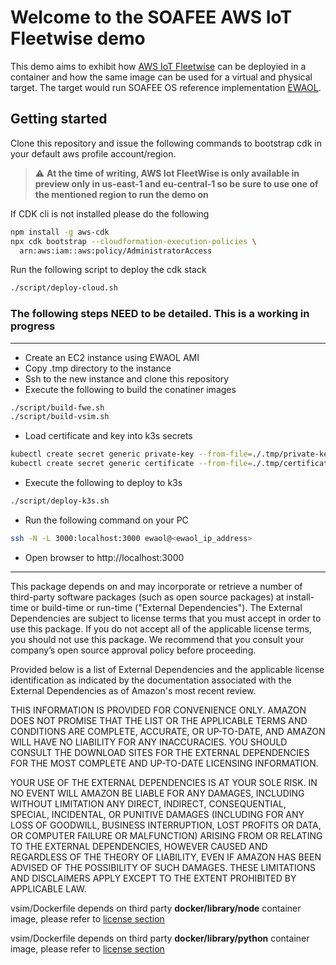 # Welcome to the SOAFEE AWS IoT Fleetwise demo

This demo aims to exhibit how [AWS IoT Fleetwise](https://aws.amazon.com/iot-fleetwise) can be deployied in a container and how the same image can be used for a virtual and physical target. The target would run SOAFEE OS reference implementation [EWAOL](https://github.com/aws4embeddedlinux/meta-aws-ewaol).

## Getting started

Clone this repository and issue the following commands to bootstrap cdk in your default aws profile account/region. 
> :warning: **At the time of writing, AWS Iot FleetWise is only available in preview only in us-east-1 and eu-central-1 so be sure to use one of the mentioned region to run the demo on**

If CDK cli is not installed please do the following

```sh
npm install -g aws-cdk
npx cdk bootstrap --cloudformation-execution-policies \
  arn:aws:iam::aws:policy/AdministratorAccess 
```

Run the following script to deploy the cdk stack

```sh
./script/deploy-cloud.sh
```

### The following steps NEED to be detailed. This is a working in progress
----
 
- Create an EC2 instance using EWAOL AMI
- Copy .tmp directory to the instance
- Ssh to the new instance and clone this repository
- Execute the following to build the conatiner images
```sh
./script/build-fwe.sh
./script/build-vsim.sh
```
- Load certificate and key into k3s secrets
```sh
kubectl create secret generic private-key --from-file=./.tmp/private-key.key
kubectl create secret generic certificate --from-file=./.tmp/certificate.pem
```
- Execute the following to deploy to k3s
```sh
./script/deploy-k3s.sh
```
- Run the following command on your PC
```sh
ssh -N -L 3000:localhost:3000 ewaol@<ewaol_ip_address>
```
- Open browser to http://localhost:3000

---

This package depends on and may incorporate or retrieve a number of third-party
software packages (such as open source packages) at install-time or build-time
or run-time ("External Dependencies"). The External Dependencies are subject to
license terms that you must accept in order to use this package. If you do not
accept all of the applicable license terms, you should not use this package. We
recommend that you consult your company’s open source approval policy before
proceeding.

Provided below is a list of External Dependencies and the applicable license
identification as indicated by the documentation associated with the External
Dependencies as of Amazon's most recent review.

THIS INFORMATION IS PROVIDED FOR CONVENIENCE ONLY. AMAZON DOES NOT PROMISE THAT
THE LIST OR THE APPLICABLE TERMS AND CONDITIONS ARE COMPLETE, ACCURATE, OR
UP-TO-DATE, AND AMAZON WILL HAVE NO LIABILITY FOR ANY INACCURACIES. YOU SHOULD
CONSULT THE DOWNLOAD SITES FOR THE EXTERNAL DEPENDENCIES FOR THE MOST COMPLETE
AND UP-TO-DATE LICENSING INFORMATION.

YOUR USE OF THE EXTERNAL DEPENDENCIES IS AT YOUR SOLE RISK. IN NO EVENT WILL
AMAZON BE LIABLE FOR ANY DAMAGES, INCLUDING WITHOUT LIMITATION ANY DIRECT,
INDIRECT, CONSEQUENTIAL, SPECIAL, INCIDENTAL, OR PUNITIVE DAMAGES (INCLUDING
FOR ANY LOSS OF GOODWILL, BUSINESS INTERRUPTION, LOST PROFITS OR DATA, OR
COMPUTER FAILURE OR MALFUNCTION) ARISING FROM OR RELATING TO THE EXTERNAL
DEPENDENCIES, HOWEVER CAUSED AND REGARDLESS OF THE THEORY OF LIABILITY, EVEN
IF AMAZON HAS BEEN ADVISED OF THE POSSIBILITY OF SUCH DAMAGES. THESE LIMITATIONS
AND DISCLAIMERS APPLY EXCEPT TO THE EXTENT PROHIBITED BY APPLICABLE LAW.


vsim/Dockerfile depends on third party **docker/library/node** container image, please refer to [license section](https://gallery.ecr.aws/docker/library/node) 

vsim/Dockerfile depends on third party **docker/library/python** container image, please refer to [license section](https://gallery.ecr.aws/docker/library/python) 